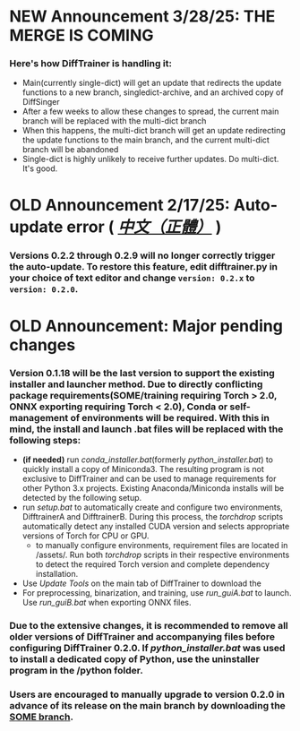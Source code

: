 # NEW Announcement 3/28/25: THE MERGE IS COMING
### Here's how DiffTrainer is handling it:
- Main(currently single-dict) will get an update that redirects the update functions to a new branch, singledict-archive, and an archived copy of DiffSinger
- After a few weeks to allow these changes to spread, the current main branch will be replaced with the multi-dict branch
- When this happens, the multi-dict branch will get an update redirecting the update functions to the main branch, and the current multi-dict branch will be abandoned
- Single-dict is highly unlikely to receive further updates. Do multi-dict. It's good.

# OLD Announcement 2/17/25: Auto-update error ( *[中文（正體）](./ANNOUNCEMENT-zh.md)* )
### Versions 0.2.2 through 0.2.9 will no longer correctly trigger the auto-update. To restore this feature, edit difftrainer.py in your choice of text editor and change `version: 0.2.x` to `version: 0.2.0`.


# OLD Announcement: Major pending changes 

### Version 0.1.18 will be the last version to support the existing installer and launcher method. Due to directly conflicting package requirements(SOME/training requiring Torch > 2.0, ONNX exporting requiring Torch < 2.0), Conda or self-management of environments will be required. With this in mind, the install and launch .bat files will be replaced with the following steps:
- **(if needed)** run *conda_installer.bat*(formerly *python_installer.bat*) to quickly install a copy of Miniconda3. The resulting program is not exclusive to DiffTrainer and can be used to manage requirements for other Python 3.x projects. Existing Anaconda/Miniconda installs will be detected by the following setup.
- run *setup.bat* to automatically create and configure two environments, DifftrainerA and DifftrainerB. During this process, the *torchdrop* scripts automatically detect any installed CUDA version and selects appropriate versions of Torch for CPU or GPU.
	- to manually configure environments, requirement files are located in /assets/. Run both *torchdrop* scripts  in their respective environments to detect the required Torch version and complete dependency installation.
- Use *Update Tools* on the main tab of DiffTrainer to download the
- For preprocessing, binarization, and training, use *run_guiA.bat* to launch. Use *run_guiB.bat* when exporting ONNX files.

### Due to the extensive changes, it is recommended to remove all older versions of DiffTrainer and accompanying files before configuring DiffTrainer 0.2.0. If *python_installer.bat* was used to install a dedicated copy of Python, use the uninstaller program in the /python folder.

### Users are encouraged to manually upgrade to version 0.2.0 in advance of its release on the main branch by downloading the [SOME branch](https://github.com/agentasteriski/DiffTrainer/tree/SOME). 
